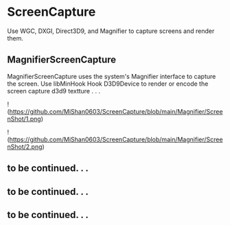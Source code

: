 # ScreenCapture

Use WGC, DXGI, Direct3D9, and Magnifier to capture screens and render them.

## MagnifierScreenCapture
MagnifierScreenCapture uses the system's Magnifier interface to capture the screen.
Use libMinHook Hook D3D9Device to render or encode the screen capture d3d9 textture . . .

!(https://github.com/MiShan0603/ScreenCapture/blob/main/Magnifier/ScreenShot/1.png)

!(https://github.com/MiShan0603/ScreenCapture/blob/main/Magnifier/ScreenShot/2.png)

## to be continued. . .

## to be continued. . .

## to be continued. . .

